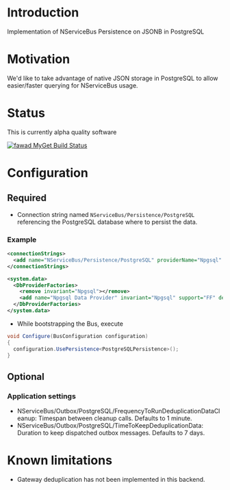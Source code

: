 # Introduction
Implementation of NServiceBus Persistence on JSONB in PostgreSQL

# Motivation
We'd like to take advantage of native JSON storage in PostgreSQL to allow easier/faster
querying for NServiceBus usage.

# Status
This is currently alpha quality software

[![fawad MyGet Build Status](https://www.myget.org/BuildSource/Badge/fawad?identifier=5a5a9722-edab-4452-b8b4-d4045ccb8964)](https://www.myget.org/)

# Configuration

## Required

- Connection string named `NServiceBus/Persistence/PostgreSQL` referencing the PostgreSQL database where to persist the data.

### Example

```xml
<connectionStrings>
  <add name="NServiceBus/Persistence/PostgreSQL" providerName="Npgsql" connectionString="Server=127.0.0.1;Port=5432;User Id=user;Password=password;Database=dev;"/>
</connectionStrings>

<system.data>
  <DbProviderFactories>
    <remove invariant="Npgsql"></remove>
    <add name="Npgsql Data Provider" invariant="Npgsql" support="FF" description=".Net Framework Data Provider for Postgresql Server" type="Npgsql.NpgsqlFactory, Npgsql" />
  </DbProviderFactories>
</system.data>
```

- While bootstrapping the Bus, execute

```csharp
void Configure(BusConfiguration configuration)
{
  configuration.UsePersistence<PostgreSQLPersistence>();
}
```

## Optional

### Application settings

- NServiceBus/Outbox/PostgreSQL/FrequencyToRunDeduplicationDataCleanup: Timespan between cleanup calls. Defaults to 1 minute.
- NServiceBus/Outbox/PostgreSQL/TimeToKeepDeduplicationData: Duration to keep dispatched outbox messages. Defaults to 7 days.

# Known limitations

- Gateway deduplication has not been implemented in this backend.
